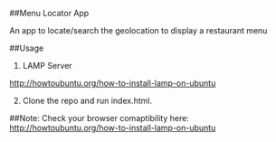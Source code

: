 ##Menu Locator App

An app to locate/search the geolocation to display a restaurant menu

##Usage

1) LAMP Server

http://howtoubuntu.org/how-to-install-lamp-on-ubuntu

2) Clone the repo and run index.html.

##Note: Check your browser comaptibility here:
http://howtoubuntu.org/how-to-install-lamp-on-ubuntu